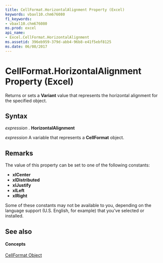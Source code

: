 ```yaml
---
title: CellFormat.HorizontalAlignment Property (Excel)
keywords: vbaxl10.chm676080
f1_keywords:
- vbaxl10.chm676080
ms.prod: excel
api_name:
- Excel.CellFormat.HorizontalAlignment
ms.assetid: 396eb959-379d-abb4-96b8-e41f5ebf8125
ms.date: 06/08/2017
---
```



# CellFormat.HorizontalAlignment Property (Excel)

Returns or sets a  **Variant** value that represents the horizontal alignment for the specified object.


## Syntax

 _expression_ . **HorizontalAlignment**

 _expression_ A variable that represents a **CellFormat** object.


## Remarks

The value of this property can be set to one of the following constants:

* **xlCenter**
* **xlDistributed**
* **xlJustify**
* **xlLeft**
* **xlRight**

Some of these constants may not be available to you, depending on the language support (U.S. English, for example) that you've selected or installed.


## See also


#### Concepts


[CellFormat Object](cellformat-object-excel.md)

